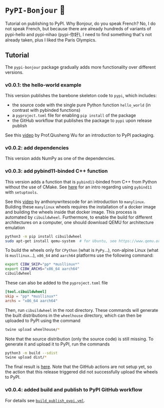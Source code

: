# $\texttt{PyPI-Bonjour}$ 🥖

Tutorial on publishing to PyPI. Why Bonjour, do you speak French? No, I do not speak French, but because there are already hundreds of variants of pypi-hello and pypi-nihao (pypi-你好), I need to find something that's not already taken, plus I liked the Paris Olympics.

## Tutorial

The `pypi-bonjour` package gradually adds more functionality over different versions.

### v0.0.1: the hello-world example

This version publishes the barebone skeleton code to `pypi`, which includes:

- the source code with the single pure Python function `hello_world` (in contrast with pybinded functions)
- a `pyproject.toml` file for enabling `pip install` of the package
- the GitHub workflow that publishes the package to `pypi` upon release publish

See this [video](https://youtu.be/J0ClmuAbiMA?si=83Xe7eJW5LNUr5yP) by Prof.Qiusheng Wu for an introduction to PyPI packaging.

### v0.0.2: add dependencies

This version adds NumPy as one of the dependencies.

### v0.0.3: add pybind11-binded C++ function

This version adds a function that is `pybind11`-binded from C++ from Python without the use of CMake. See [here](https://pybind11.readthedocs.io/en/stable/compiling.html#modules-with-setuptools) for an intro regarding using `pybind11` with `setuptools`.

See this [video](https://youtu.be/80j-MRtHMek?si=f-o5LCoFGKja3P59) by anthonywritescode for an introduction to `manylinux`. Building these `manylinux` wheels requires the installation of a docker image and building the wheels inside that docker image. This process is automated by `cibuildwheel`. Furthermore, to enable the build for different architectures on a computer, one should download QEMU for architecture emulation

```bash
python3 -m pip install cibuildwheel
sudo apt-get install qemu-system  # for Ubuntu, see https://www.qemu.org/download for more details
```

To build the wheels only for `CPython` (what is `PyPy`...), non-alpine Linux (what is `musllinux`...), `x86_64` and `aarch64` platforms use the following command:

```bash
export CIBW_SKIP="pp* *musllinux*"
export CIBW_ARCHS="x86_64 aarch64"
cibuildwheel
```

These can also be added to the `pyproject.toml` file 

```toml
[tool.cibuildwheel]
skip = "pp* *musllinux*"
archs = "x86_64 aarch64" 
```

Then, run `cibuildwheel` in the root directory. These commands will generate the built distributions in the `wheelhouse` directory, which can then be uploaded to PyPI using the command

```bash
twine upload wheelhouse/*
```

Note that the source distribution (only the source code) is still missing. To generate it and upload it to PyPI, run the commands

```bash
python3 -m build --sdist
twine upload dist/*
```

The final result is [here](https://pypi.org/project/pypi-bonjour/0.0.3/#files). Note that the GitHub actions are not setup yet, so the action that this release triggered did not successfully upload the wheels to PyPI.

### v0.0.4: added build and publish to PyPI GitHub workflow

For details see [`build_publish_pypi.yml`](.github/workflows/build_publish_pypi.yml).
